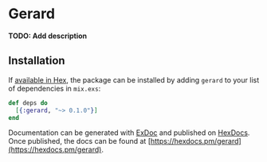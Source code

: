 # Gerard

**TODO: Add description**

## Installation

If [available in Hex](https://hex.pm/docs/publish), the package can be installed
by adding `gerard` to your list of dependencies in `mix.exs`:

```elixir
def deps do
  [{:gerard, "~> 0.1.0"}]
end
```

Documentation can be generated with [ExDoc](https://github.com/elixir-lang/ex_doc)
and published on [HexDocs](https://hexdocs.pm). Once published, the docs can
be found at [https://hexdocs.pm/gerard](https://hexdocs.pm/gerard).

